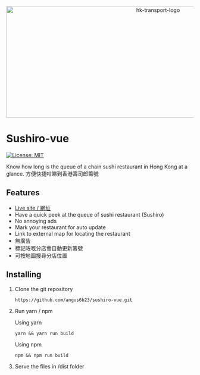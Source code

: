 <div align = center>
<img src="https://raw.githubusercontent.com/angus6b23/sushiro-vue/master/public/assets/icon/sushi.svg" width="800" height="300" alt="hk-transport-logo">
</div>

# Sushiro-vue
 [![License: MIT](https://img.shields.io/badge/License-MIT-yellow.svg)](https://opensource.org/licenses/MIT)

Know how long is the queue of a chain sushi restaurant in Hong Kong at a glance.
方便快捷咁睇到香港壽司郎籌號

## Features

- [Live site / 網址](https://sushiro.12a.app)
- Have a quick peek at the queue of sushi restaurant (Sushiro)
- No annoying ads
- Mark your restaurant for auto update
- Link to external map for locating the restaurant
- 無廣告
- 標記咗嘅分店會自動更新籌號
- 可按地圖搜尋分店位置

## Installing

1.  Clone the git repository

    `https://github.com/angus6b23/sushiro-vue.git`
    
2.  Run yarn / npm

    Using yarn
    
    `yarn && yarn run build`
    
    Using npm
    
    `npm && npm run build`

3. Serve the files in /dist folder

